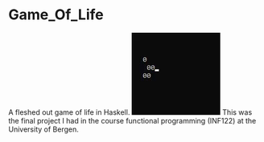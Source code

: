 # Game_Of_Life
A fleshed out game of life in Haskell.
![](ConwayGlider.gif)
This was the final project I had in the course functional programming (INF122) at the University of Bergen. 
